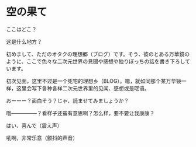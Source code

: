# 空の果て

ここはどこ？

这是什么地方？

初めまして、ただのオタクの理想郷（ブログ）です。そう、彼のとある万華鏡のように、ここで色々な二次元世界の見聞や感想や独りぼっちの話を書き下ろしています。

初次见面，这里不过是一个死宅的理想乡（BLOG）。嗯，就如同那个某万华镜一样，这里会写下各种各样二次元世界里的见闻、感想或是呓语。

おーーー？面白そう？じゃ、読ませてみましょうか？

哦—————？看样子还蛮有意思啊？怎么样，要不要让我康康？

はい、喜んで（震え声）

吼啊，非常乐意（颤抖的声音）
